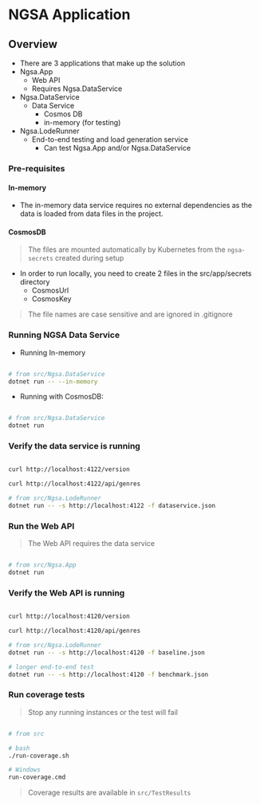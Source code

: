 # NGSA Application

## Overview

- There are 3 applications that make up the solution
- Ngsa.App
  - Web API
  - Requires Ngsa.DataService
- Ngsa.DataService
  - Data Service
    - Cosmos DB
    - in-memory (for testing)
- Ngsa.LodeRunner
  - End-to-end testing and load generation service
    - Can test Ngsa.App and/or Ngsa.DataService

### Pre-requisites

#### In-memory

- The in-memory data service requires no external dependencies as the data is loaded from data files in the project.

#### CosmosDB

> The files are mounted automatically by Kubernetes from the `ngsa-secrets` created during setup

- In order to run locally, you need to create 2 files in the src/app/secrets directory
  - CosmosUrl
  - CosmosKey

> The file names are case sensitive and are ignored in .gitignore

### Running NGSA Data Service

- Running In-memory

```bash

# from src/Ngsa.DataService
dotnet run -- --in-memory

```

- Running with CosmosDB:

```bash

# from src/Ngsa.DataService
dotnet run

```

### Verify the data service is running

```bash

curl http://localhost:4122/version

curl http://localhost:4122/api/genres

# from src/Ngsa.LodeRunner
dotnet run -- -s http://localhost:4122 -f dataservice.json

```

### Run the Web API

> The Web API requires the data service

```bash

# from src/Ngsa.App
dotnet run

```

### Verify the Web API is running

```bash

curl http://localhost:4120/version

curl http://localhost:4120/api/genres

# from src/Ngsa.LodeRunner
dotnet run -- -s http://localhost:4120 -f baseline.json

# longer end-to-end test
dotnet run -- -s http://localhost:4120 -f benchmark.json

```

### Run coverage tests

> Stop any running instances or the test will fail

```bash

# from src

# bash
./run-coverage.sh

# Windows
run-coverage.cmd

```

> Coverage results are available in `src/TestResults`
